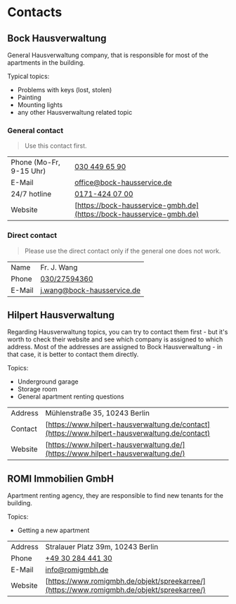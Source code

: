 # Contacts

## Bock Hausverwaltung

General Hausverwaltung company, that is responsible for most of the apartments in the building.

Typical topics:
- Problems with keys (lost, stolen)
- Painting
- Mounting lights
- any other Hausverwaltung related topic

### General contact

> Use this contact first.

| | |
|-|-|
| Phone (Mo-Fr, 9-15 Uhr) | [030 449 65 90](tel:0304496590) |
| E-Mail  | [office@bock-hausservice.de](mailto:office@bock-hausservice.de) |
| 24/7 hotline | [0171-424 07 00](tel:01714240700) |
| Website | [https://bock-hausservice-gmbh.de](https://bock-hausservice-gmbh.de) |

### Direct contact

> Please use the direct contact only if the general one does not work.

| | |
|-|-|
| Name | Fr. J. Wang |
| Phone | [030/27594360](tel:03027594360) |
| E-Mail  | [j.wang@bock-hausservice.de](mailto:j.wang@bock-hausservice.de) |

## Hilpert Hausverwaltung

Regarding Hausverwaltung topics, you can try to contact them first - but it's worth to check their website and see which company is assigned to which address. Most of the addresses are assigned to Bock Hausverwaltung - in that case, it is better to contact them directly.

Topics:
- Underground garage
- Storage room
- General apartment renting questions

| | |
|-|-|
| Address  | Mühlenstraße 35, 10243 Berlin |
| Contact | [https://www.hilpert-hausverwaltung.de/contact](https://www.hilpert-hausverwaltung.de/contact) |
| Website | [https://www.hilpert-hausverwaltung.de/](https://www.hilpert-hausverwaltung.de/) |

## ROMI Immobilien GmbH

Apartment renting agency, they are responsible to find new tenants for the building.

Topics:
- Getting a new apartment

| | |
|-|-|
| Address | Stralauer Platz 39m, 10243 Berlin |
| Phone | [+49 30 284 441 30](tel:+493028444130) |
| E-Mail  | [info@romigmbh.de](mailto:info@romigmbh.de) |
| Website | [https://www.romigmbh.de/objekt/spreekarree/](https://www.romigmbh.de/objekt/spreekarree/) |
